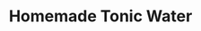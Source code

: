 ---
title: Homemade Tonic Water
description: Really tasty tonic that is much better than store bought! Works great as a gift too. I recommend that you freeze small bottles of it and then take them up to thaw in the fridge when needed. 
ingredients:
    - title:
    - steps: 
      - 3 cups water (675 ml)
      - ¼ cup chopped cinchona bark (1 ounce / 28 grams)
      - ¼ cup citric acid (2.2 ounces / 62 grams)
      - 3 limes peeled zests only (0.4 ounce / 11 grams)
      - 3 lemons peeled zests only (0.5 ounce / 14 grams)
      - 2 oranges peeled zests only (0.5 ounce / 14 grams)
      - 3 stalks lemongrass tops and bottoms trimmed and outer leaves removed then sliced into ⅛" to ¼" rounds (2.5 ounces / 71 grams)
      - 4 whole allspice berries
      - 3 whole green cardamom pods
      - 1 tablespoon lavender
      - ¼ teaspoon kosher salt
    - title: "Rich simple syrup"
    - steps:
      - 3 cups natural cane sugar (21 ounces / 600 grams)
      - 1 ½ cups water (355 ml)
instructions:
  - title:
    steps:
    - Combine all ingredients except rich simple syrup in a sterilized, one-quart lidded glass jar. Shake to combine. Refrigerate 72 hours, shaking occasionally, at least once per day.
    - "Make rich simply syrup: dissolve 3 cups sugar in 1 ½ cups water over medium heat until sugar is completely dissolved. Allow to cool. Transfer to a container and refrigerate."
    - After 72 hours, strain tonic mixture into a large glass pitcher. Strain tonic a second time, using a coffee filter or very fine cheesecloth.
    - Whisk simple syrup into tonic until thoroughly combined.
    - Pour tonic syrup through a funnel into storage bottles and store in the refrigerator.
image: tonic_water.jpg
category: cocktails
source: https://pinchandswirl.com/homemade-tonic-water-for-the-ultimate-gin-and-tonic/
---